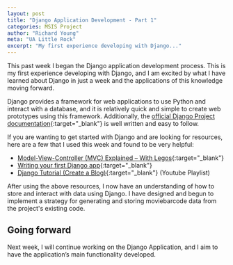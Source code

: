 ```yaml
---
layout: post
title: "Django Application Development - Part 1"
categories: MSIS Project
author: "Richard Young"
meta: "UA Little Rock"
excerpt: "My first experience developing with Django..."
---
```

This past week I began the Django application development process. This is my first experience developing with Django, and I am excited by what I have learned about Django in just a week and the applications of this knowledge moving forward.

Django provides a framework for web applications to use Python and interact with a database, and it is relatively quick and simple to create web prototypes using this framework. Additionally, the [official Django Project documentation](https://docs.djangoproject.com/en/2.2/){:target="_blank"} is well written and easy to follow.

If you are wanting to get started with Django and are looking for resources, here are a few that I used this week and found to be very helpful:
- [Model-View-Controller (MVC) Explained – With Legos](https://realpython.com/the-model-view-controller-mvc-paradigm-summarized-with-legos/){:target="_blank"}
- [Writing your first Django app](https://docs.djangoproject.com/en/2.2/intro/tutorial01/){:target="_blank"}
- [Django Tutorial (Create a Blog)](https://www.youtube.com/watch?v=n-FTlQ7Djqc&list=PL4cUxeGkcC9ib4HsrXEYpQnTOTZE1x0uc){:target="_blank"} (Youtube Playlist)

After using the above resources, I now have an understanding of how to store and interact with data using Django. I have designed and begun to implement a strategy for generating and storing moviebarcode data from the project's existing code.

## Going forward
Next week, I will continue working on the Django Application, and I aim to have the application’s main functionality developed.


